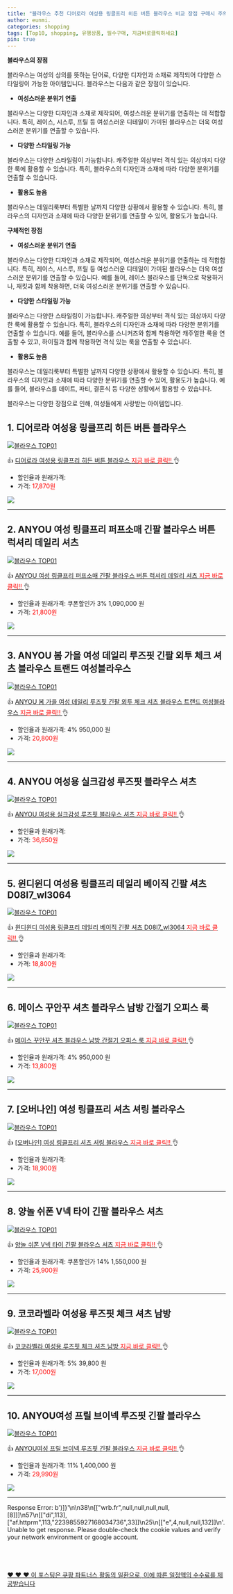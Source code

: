 ```yaml
---
title: "블라우스 추천 디어로라 여성용 링클프리 히든 버튼 블라우스 비교 장점 구매시 주의사항"
author: eunmi.
categories: shopping
tags: [Top10, shopping, 유행상품, 필수구매, 지금바로클릭하세요]
pin: true
---
```

**블라우스의 장점**

블라우스는 여성의 상의를 뜻하는 단어로, 다양한 디자인과 소재로 제작되어 다양한 스타일링이 가능한 아이템입니다. 블라우스는 다음과 같은 장점이 있습니다.

* **여성스러운 분위기 연출**

블라우스는 다양한 디자인과 소재로 제작되어, 여성스러운 분위기를 연출하는 데 적합합니다. 특히, 레이스, 시스루, 프릴 등 여성스러운 디테일이 가미된 블라우스는 더욱 여성스러운 분위기를 연출할 수 있습니다.

* **다양한 스타일링 가능**

블라우스는 다양한 스타일링이 가능합니다. 캐주얼한 의상부터 격식 있는 의상까지 다양한 룩에 활용할 수 있습니다. 특히, 블라우스의 디자인과 소재에 따라 다양한 분위기를 연출할 수 있습니다.

* **활용도 높음**

블라우스는 데일리룩부터 특별한 날까지 다양한 상황에서 활용할 수 있습니다. 특히, 블라우스의 디자인과 소재에 따라 다양한 분위기를 연출할 수 있어, 활용도가 높습니다.

**구체적인 장점**

* **여성스러운 분위기 연출**

블라우스는 다양한 디자인과 소재로 제작되어, 여성스러운 분위기를 연출하는 데 적합합니다. 특히, 레이스, 시스루, 프릴 등 여성스러운 디테일이 가미된 블라우스는 더욱 여성스러운 분위기를 연출할 수 있습니다. 예를 들어, 레이스 블라우스를 단독으로 착용하거나, 재킷과 함께 착용하면, 더욱 여성스러운 분위기를 연출할 수 있습니다.

* **다양한 스타일링 가능**

블라우스는 다양한 스타일링이 가능합니다. 캐주얼한 의상부터 격식 있는 의상까지 다양한 룩에 활용할 수 있습니다. 특히, 블라우스의 디자인과 소재에 따라 다양한 분위기를 연출할 수 있습니다. 예를 들어, 블라우스를 스니커즈와 함께 착용하면 캐주얼한 룩을 연출할 수 있고, 하이힐과 함께 착용하면 격식 있는 룩을 연출할 수 있습니다.

* **활용도 높음**

블라우스는 데일리룩부터 특별한 날까지 다양한 상황에서 활용할 수 있습니다. 특히, 블라우스의 디자인과 소재에 따라 다양한 분위기를 연출할 수 있어, 활용도가 높습니다. 예를 들어, 블라우스를 데이트, 파티, 결혼식 등 다양한 상황에서 활용할 수 있습니다.

블라우스는 다양한 장점으로 인해, 여성들에게 사랑받는 아이템입니다.

   

## 1. 디어로라 여성용 링클프리 히든 버튼 블라우스

[![블라우스 TOP01](https://thumbnail9.coupangcdn.com/thumbnails/remote/230x230ex/image/rs_quotation_api/ef3mkwgq/3b76843543ff4350b7706417a4633836.jpg)](https://link.coupang.com/re/AFFSDP?lptag=AF3617701&subid=GithubCoopas&pageKey=7136403135&traceid=V0-153&itemId=17907390274&vendorItemId=85070109821)


👍 [디어로라 여성용 링클프리 히든 버튼 블라우스 <font color=red> 지금 바로 클릭!! </font> ](https://link.coupang.com/re/AFFSDP?lptag=AF3617701&subid=GithubCoopas&pageKey=7136403135&traceid=V0-153&itemId=17907390274&vendorItemId=85070109821) 👌 


- 할인율과 원래가격: 
- 가격: <span style='color:red'>17,870원</span>

[![](/discount_price.png)](https://link.coupang.com/re/AFFSDP?lptag=AF3617701&subid=GithubCoopas&pageKey=7136403135&traceid=V0-153&itemId=17907390274&vendorItemId=85070109821)

---


   

## 2. ANYOU 여성 링클프리 퍼프소매 긴팔 블라우스 버튼 럭셔리 데일리 셔츠

[![블라우스 TOP01](https://thumbnail8.coupangcdn.com/thumbnails/remote/230x230ex/image/vendor_inventory/a4a2/2c31e4bf5b2cc465298cd16c088dc46928fb4f947d9cdbbeadcfaacecde4.jpg)](https://link.coupang.com/re/AFFSDP?lptag=AF3617701&subid=GithubCoopas&pageKey=7534842484&traceid=V0-153&itemId=19793180236&vendorItemId=87196335653)


👍 [ANYOU 여성 링클프리 퍼프소매 긴팔 블라우스 버튼 럭셔리 데일리 셔츠 <font color=red> 지금 바로 클릭!! </font> ](https://link.coupang.com/re/AFFSDP?lptag=AF3617701&subid=GithubCoopas&pageKey=7534842484&traceid=V0-153&itemId=19793180236&vendorItemId=87196335653) 👌 


- 할인율과 원래가격: 쿠폰할인가 3%  1,090,000   원
- 가격: <span style='color:red'>21,800원</span>

[![](/discount_price.png)](https://link.coupang.com/re/AFFSDP?lptag=AF3617701&subid=GithubCoopas&pageKey=7534842484&traceid=V0-153&itemId=19793180236&vendorItemId=87196335653)

---


   

## 3. ANYOU 봄 가을 여성 데일리 루즈핏 긴팔 외투 체크 셔츠 블라우스 트랜드 여성블라우스

[![블라우스 TOP01](https://thumbnail7.coupangcdn.com/thumbnails/remote/230x230ex/image/vendor_inventory/8ae5/a54367d2d673a436dd58228619df6ce28cc48b91bf6ed5231a857b616e8e.jpg)](https://link.coupang.com/re/AFFSDP?lptag=AF3617701&subid=GithubCoopas&pageKey=6433215852&traceid=V0-153&itemId=13891601393&vendorItemId=81141254202)


👍 [ANYOU 봄 가을 여성 데일리 루즈핏 긴팔 외투 체크 셔츠 블라우스 트랜드 여성블라우스 <font color=red> 지금 바로 클릭!! </font> ](https://link.coupang.com/re/AFFSDP?lptag=AF3617701&subid=GithubCoopas&pageKey=6433215852&traceid=V0-153&itemId=13891601393&vendorItemId=81141254202) 👌 


- 할인율과 원래가격: 4%  950,000   원
- 가격: <span style='color:red'>20,800원</span>

[![](/discount_price.png)](https://link.coupang.com/re/AFFSDP?lptag=AF3617701&subid=GithubCoopas&pageKey=6433215852&traceid=V0-153&itemId=13891601393&vendorItemId=81141254202)

---


   

## 4. ANYOU 여성용 실크감성 루즈핏 블라우스 셔츠

[![블라우스 TOP01](https://thumbnail8.coupangcdn.com/thumbnails/remote/230x230ex/image/vendor_inventory/4406/374b7601ee375b55e3460d1c0a9ed400b1cf04366c0c636b33ce50e5a97d.jpg)](https://link.coupang.com/re/AFFSDP?lptag=AF3617701&subid=GithubCoopas&pageKey=7589889681&traceid=V0-153&itemId=20053975839&vendorItemId=87348378297)


👍 [ANYOU 여성용 실크감성 루즈핏 블라우스 셔츠 <font color=red> 지금 바로 클릭!! </font> ](https://link.coupang.com/re/AFFSDP?lptag=AF3617701&subid=GithubCoopas&pageKey=7589889681&traceid=V0-153&itemId=20053975839&vendorItemId=87348378297) 👌 


- 할인율과 원래가격: 
- 가격: <span style='color:red'>36,850원</span>

[![](/discount_price.png)](https://link.coupang.com/re/AFFSDP?lptag=AF3617701&subid=GithubCoopas&pageKey=7589889681&traceid=V0-153&itemId=20053975839&vendorItemId=87348378297)

---


   

## 5. 윈디윈디 여성용 링클프리 데일리 베이직 긴팔 셔츠 D08I7_wl3064

[![블라우스 TOP01](https://thumbnail7.coupangcdn.com/thumbnails/remote/230x230ex/image/rs_quotation_api/59xrlzjt/d8a61a1d54f14cf7a8cabb62d627fe09.jpg)](https://link.coupang.com/re/AFFSDP?lptag=AF3617701&subid=GithubCoopas&pageKey=6233834551&traceid=V0-153&itemId=12543762491&vendorItemId=79812157657)


👍 [윈디윈디 여성용 링클프리 데일리 베이직 긴팔 셔츠 D08I7_wl3064 <font color=red> 지금 바로 클릭!! </font> ](https://link.coupang.com/re/AFFSDP?lptag=AF3617701&subid=GithubCoopas&pageKey=6233834551&traceid=V0-153&itemId=12543762491&vendorItemId=79812157657) 👌 


- 할인율과 원래가격: 
- 가격: <span style='color:red'>18,800원</span>

[![](/discount_price.png)](https://link.coupang.com/re/AFFSDP?lptag=AF3617701&subid=GithubCoopas&pageKey=6233834551&traceid=V0-153&itemId=12543762491&vendorItemId=79812157657)

---


   

## 6. 메이스 꾸안꾸 셔츠 블라우스 남방 간절기 오피스 룩

[![블라우스 TOP01](https://thumbnail9.coupangcdn.com/thumbnails/remote/230x230ex/image/vendor_inventory/3c8f/11429e7de136510ea9624d1532c6bfede75fac122bc56d8569dc57807ed1.jpg)](https://link.coupang.com/re/AFFSDP?lptag=AF3617701&subid=GithubCoopas&pageKey=7590311843&traceid=V0-153&itemId=20055920111&vendorItemId=87152018210)


👍 [메이스 꾸안꾸 셔츠 블라우스 남방 간절기 오피스 룩 <font color=red> 지금 바로 클릭!! </font> ](https://link.coupang.com/re/AFFSDP?lptag=AF3617701&subid=GithubCoopas&pageKey=7590311843&traceid=V0-153&itemId=20055920111&vendorItemId=87152018210) 👌 


- 할인율과 원래가격: 4%  950,000   원
- 가격: <span style='color:red'>13,800원</span>

[![](/discount_price.png)](https://link.coupang.com/re/AFFSDP?lptag=AF3617701&subid=GithubCoopas&pageKey=7590311843&traceid=V0-153&itemId=20055920111&vendorItemId=87152018210)

---


   

## 7. [오버나인] 여성 링클프리 셔츠 셔링 블라우스

[![블라우스 TOP01](https://thumbnail6.coupangcdn.com/thumbnails/remote/230x230ex/image/vendor_inventory/c457/2200a4821a9b32ce1d8c0bb01152d88d9f5ae77f4d17aaa5aa7091bba08f.jpg)](https://link.coupang.com/re/AFFSDP?lptag=AF3617701&subid=GithubCoopas&pageKey=6360279859&traceid=V0-153&itemId=13424432129&vendorItemId=82707738585)


👍 [[오버나인] 여성 링클프리 셔츠 셔링 블라우스 <font color=red> 지금 바로 클릭!! </font> ](https://link.coupang.com/re/AFFSDP?lptag=AF3617701&subid=GithubCoopas&pageKey=6360279859&traceid=V0-153&itemId=13424432129&vendorItemId=82707738585) 👌 


- 할인율과 원래가격: 
- 가격: <span style='color:red'>18,900원</span>

[![](/discount_price.png)](https://link.coupang.com/re/AFFSDP?lptag=AF3617701&subid=GithubCoopas&pageKey=6360279859&traceid=V0-153&itemId=13424432129&vendorItemId=82707738585)

---


   

## 8. 양놀 쉬폰 V넥 타이 긴팔 블라우스 셔츠

[![블라우스 TOP01](https://thumbnail8.coupangcdn.com/thumbnails/remote/230x230ex/image/vendor_inventory/6c29/e11e8651f43b9ecf246c3288798f94d531c3fd46b90d0bed213b37fcd301.jpg)](https://link.coupang.com/re/AFFSDP?lptag=AF3617701&subid=GithubCoopas&pageKey=7173524848&traceid=V0-153&itemId=18077755487&vendorItemId=85230818194)


👍 [양놀 쉬폰 V넥 타이 긴팔 블라우스 셔츠 <font color=red> 지금 바로 클릭!! </font> ](https://link.coupang.com/re/AFFSDP?lptag=AF3617701&subid=GithubCoopas&pageKey=7173524848&traceid=V0-153&itemId=18077755487&vendorItemId=85230818194) 👌 


- 할인율과 원래가격: 쿠폰할인가 14%  1,550,000   원
- 가격: <span style='color:red'>25,900원</span>

[![](/discount_price.png)](https://link.coupang.com/re/AFFSDP?lptag=AF3617701&subid=GithubCoopas&pageKey=7173524848&traceid=V0-153&itemId=18077755487&vendorItemId=85230818194)

---


   

## 9. 코코라벨라 여성용 루즈핏 체크 셔츠 남방

[![블라우스 TOP01](https://thumbnail10.coupangcdn.com/thumbnails/remote/230x230ex/image/vendor_inventory/141b/db7fb67898a0ba6a070a56217d0ae6f503799d731ad2270f80627f2314b6.jpg)](https://link.coupang.com/re/AFFSDP?lptag=AF3617701&subid=GithubCoopas&pageKey=7463349222&traceid=V0-153&itemId=19458457648&vendorItemId=86568967486)


👍 [코코라벨라 여성용 루즈핏 체크 셔츠 남방 <font color=red> 지금 바로 클릭!! </font> ](https://link.coupang.com/re/AFFSDP?lptag=AF3617701&subid=GithubCoopas&pageKey=7463349222&traceid=V0-153&itemId=19458457648&vendorItemId=86568967486) 👌 


- 할인율과 원래가격: 5%  39,800   원
- 가격: <span style='color:red'>17,000원</span>

[![](/discount_price.png)](https://link.coupang.com/re/AFFSDP?lptag=AF3617701&subid=GithubCoopas&pageKey=7463349222&traceid=V0-153&itemId=19458457648&vendorItemId=86568967486)

---


   

## 10. ANYOU여성 프릴 브이넥 루즈핏 긴팔 블라우스

[![블라우스 TOP01](https://thumbnail10.coupangcdn.com/thumbnails/remote/230x230ex/image/vendor_inventory/9544/37c96c1edfb7b4bfcba0b729449d19583fa4dfdd9d4d5fcf8488c6f58e5b.jpeg)](https://link.coupang.com/re/AFFSDP?lptag=AF3617701&subid=GithubCoopas&pageKey=7561574159&traceid=V0-153&itemId=19922416025&vendorItemId=87382794518)


👍 [ANYOU여성 프릴 브이넥 루즈핏 긴팔 블라우스 <font color=red> 지금 바로 클릭!! </font> ](https://link.coupang.com/re/AFFSDP?lptag=AF3617701&subid=GithubCoopas&pageKey=7561574159&traceid=V0-153&itemId=19922416025&vendorItemId=87382794518) 👌 


- 할인율과 원래가격: 11%  1,400,000   원
- 가격: <span style='color:red'>29,990원</span>

[![](/discount_price.png)](https://link.coupang.com/re/AFFSDP?lptag=AF3617701&subid=GithubCoopas&pageKey=7561574159&traceid=V0-153&itemId=19922416025&vendorItemId=87382794518)

---
Response Error: b')]}\'\n\n38\n[["wrb.fr",null,null,null,null,[8]]]\n57\n[["di",113],["af.httprm",113,"2239855927168034736",33]]\n25\n[["e",4,null,null,132]]\n'. 
Unable to get response.
Please double-check the cookie values and verify your network environment or google account.<br><br><br><br><br> [ ❤ ❤ ❤ 이 포스팅은 쿠팡 파트너스 활동의 일환으로, 이에 따른 일정액의 수수료를 제공받습니다](https://link.coupang.com/a/bcEFyh)